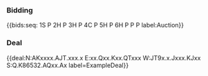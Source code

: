 ### Bidding
{{bids:seq: 1S P 2H P 3H P 4C P 5H P 6H P P P label:Auction}}

### Deal

{{deal:N:AKxxxx.AJT.xxx.x E:xx.Qxx.Kxx.QTxxx W:JT9x.x.Jxxx.KJxx S:Q.K86532.AQxx.Ax label=ExampleDeal}}
